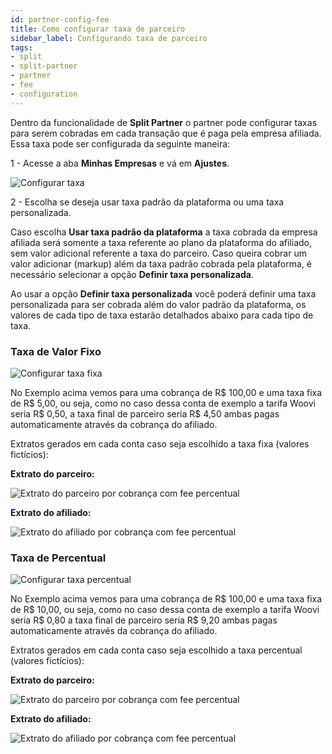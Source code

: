 ```yaml
---
id: partner-config-fee
title: Como configurar taxa de parceiro
sidebar_label: Configurando taxa de parceiro
tags:
- split
- split-partner
- partner
- fee
- configuration
---
```


Dentro da funcionalidade de **Split Partner** o partner pode configurar taxas para serem cobradas em cada transação que é paga pela empresa afiliada.
Essa taxa pode ser configurada da seguinte maneira:

1 - Acesse a aba **Minhas Empresas** e vá em  **Ajustes**.

![Configurar taxa](/img/split/partner/configure-fee.png)

2 - Escolha se deseja usar taxa padrão da plataforma ou uma taxa personalizada.

Caso escolha **Usar taxa padrão da plataforma** a taxa cobrada da empresa afiliada será somente a taxa referente ao plano da plataforma do afiliado, sem valor adicional referente a taxa do parceiro. Caso queira cobrar um valor adicionar (markup) além da taxa padrão cobrada pela plataforma, é necessário selecionar a opção **Definir taxa personalizada**.

Ao usar a opção **Definir taxa personalizada** você poderá definir uma taxa personalizada para ser cobrada além do valor padrão da plataforma, os valores de cada tipo de taxa estarão detalhados abaixo para cada tipo de taxa.

### Taxa de Valor Fixo

![Configurar taxa fixa](/img/split/partner/fixed-fee.png)

No Exemplo acima vemos para uma cobrança de R$ 100,00 e uma taxa fixa de R$ 5,00, ou seja, como no caso dessa conta de exemplo a tarifa Woovi seria R$ 0,50, a taxa final de parceiro seria R$ 4,50 ambas pagas automaticamente através da cobrança do afiliado.

Extratos gerados em cada conta caso seja escolhido a taxa fixa (valores fictícios):

**Extrato do parceiro:**

![Extrato do parceiro por cobrança com fee percentual](/img/split/partner/partner-statement-fixedc.png)

**Extrato do afiliado:**

![Extrato do afiliado por cobrança com fee percentual](/img/split/partner/affiliate-sstatement-fixed.png)

### Taxa de Percentual

![Configurar taxa percentual](/img/split/partner/percent-fee.png)

No Exemplo acima vemos para uma cobrança de R$ 100,00 e uma taxa fixa de R$ 10,00, ou seja, como no caso dessa conta de exemplo a tarifa Woovi seria R$ 0,80 a taxa final de parceiro seria R$ 9,20 ambas pagas automaticamente através da cobrança do afiliado.

Extratos gerados em cada conta caso seja escolhido a taxa percentual (valores fictícios):

**Extrato do parceiro:**

![Extrato do parceiro por cobrança com fee percentual](/img/split/partner/partner-statement-percentage.png)

**Extrato do afiliado:**

![Extrato do afiliado por cobrança com fee percentual](/img/split/partner/affiliate-statement-percentage.png)
